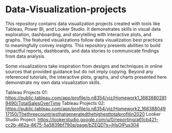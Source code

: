 # Data-Visualization-projects

This repository contains data visualization projects created with tools like Tableau, Power BI, and Looker Studio. It demonstrates skills in visual data exploration, dashboarding, and storytelling with interactive plots, and graphs. The featured visualizations follow data visualization best practices to meaningfully convey insights. This repository presents abilities to build impactful reports, dashboards, and data stories to communicate findings from data analysis.

Some visualizations take inspiration from designs and techniques in online sources that provided guidance but do not imply copying. Beyond any referenced tutorials, the interactive plots, graphs, and charts presented here demonstrate my own data visualization skills.

Tableau Projects 01: https://public.tableau.com/app/profile/p.n8354/viz/Homework1_16838802819490/TotalSalesOverTime
Tableau Projects 02: https://public.tableau.com/app/profile/p.n8354/viz/Homework2_16838804917150/Thethreecountriesthatgeneratedthehighesttotalprofitin2020
Looker Studio Project: https://lookerstudio.google.com/u/0/reporting/a61cb421-cc2b-462a-8675-5a5839bf790a/page/bZEQD?s=jHsOlPus304
